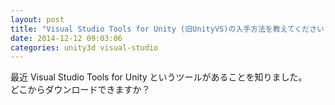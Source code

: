 ```yaml
---
layout: post
title: "Visual Studio Tools for Unity (旧UnityVS)の入手方法を教えてください"
date: 2014-12-12 09:03:06
categories: unity3d visual-studio
---
```

<p>最近 Visual Studio Tools for Unity というツールがあることを知りました。<br>
どこからダウンロードできますか？</p>
